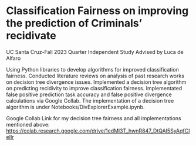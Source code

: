 # Classification Fairness on improving the prediction of Criminals’ recidivate
UC Santa Cruz-Fall 2023 Quarter Independent Study
Advised by Luca de Alfaro

Using Python libraries to develop algorithms for improved classification fairness. 
Conducted literature reviews on analysis of past research works on decision tree divergence issues. 
Implemented a decision tree algorithm on predicting recidivity to improve classification fairness. Implementated false positive prediction task accuracy and false positive divergence calculations via Google Collab.
The implementation of a decision tree algorithm is under Notebooks/DivExplorerExample.ipynb.

Google Collab Link for my decision tree fairness and all implementations mentioned above:
https://colab.research.google.com/drive/1edMl3T_hwnR847_DtQAI5SyAqfCIeIIr
